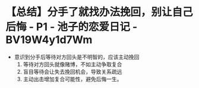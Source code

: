 # 【总结】分手了就找办法挽回，别让自己后悔 - P1 - 池子的恋爱日记 - BV19W4y1d7Wm

-   意识到分手后等待对方回头是不明智的，应该主动挽回
    1.  等待对方回头就像赌博，不如主动争取复合
    2.  盲目等待会让失去挽回机会，导致关系疏远
    3.  主动出击增加复合可能性，避免后悔一生。